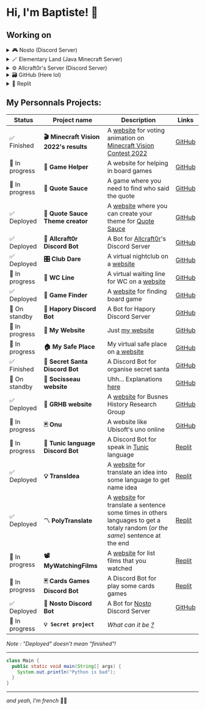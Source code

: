 # Hi, I'm Baptiste! 👋

## Working on

<details>
<summary>🎮 Nosto (Discord Server)</summary>

⌨️ **Developper and foundator**
- [Discord link](https://discord.io/Nosto)
</details>
<details>
<summary>🪄 Elementary Land (Java Minecraft Server)</summary>

✨ **Effects technician**
- [Discord link](https://discord.gg/y6cRsM2YqC)
</details>
<details>
<summary>⚙️ Allcraft0r's Server (Discord Server)</summary>

🤖 **Bot Developper**
- [Discord link](https://discord.io/allcraft0r)
- [Bot GitHub Repository](https://github.com/DjRedstone/allcraft0r-discord-bot.git)
</details>
<details>
<summary>🗃️ GitHub (Here lol)</summary>

- [GitHub link](https://www.youtube.com/watch?v=dQw4w9WgXcQ)
</details>
<details>
<summary>📱 Replit</summary>

- [Replit link](https://replit.com/@DjRedstone)
</details>

## My Personnals Projects:

|Status|Project name|Description|Links|
|------|------------|-----------|-----|
|✅ Finished|**🎬 Minecraft Vision 2022's results**|A [website](https://djredstone.github.io/MCVisionResults/) for voting animation on [Minecraft Vision Contest 2022](https://youtu.be/pQZChHKlVeI)|[GitHub](https://github.com/DjRedstone/MCVisionResults.git)|
|🚧 In progress|**🎲 Game Helper**|A website for helping in board games|[GitHub](https://github.com/DjRedstone/game-helper.git)|
|🚧 In progress|**🎤 Quote Sauce**|A game where you need to find who said the quote|[GitHub](https://github.com/DjRedstone/quote-sauce.git)|
|✅ Deployed|**📝 Quote Sauce Theme creator**|A [website](https://djredstone.github.io/quote-sauce-theme-creator) where you can create your theme for [Quote Sauce](https://github.com/DjRedstone/quote-sauce.git)|[GitHub](https://github.com/DjRedstone/quote-sauce-theme-creator.git)|
|✅ Deployed|**🤖 Allcraft0r Discord Bot**|A Bot for [Allcraft0r](https://www.youtube.com/@allcraft0r)'s Discord Server|[GitHub](https://github.com/DjRedstone/allcraft0r-discord-bot.git)|
|✅ Deployed|**🎛️ Club Dare**|A virtual nightclub on a [website](https://club-dare.djredstone.repl.co)|[GitHub](https://github.com/DjRedstone/club-dare.git)|
|🚧 In progress|**🚽 WC Line**|A virtual waiting line for WC on a [website](https://wc-line.glitch.me)|[GitHub](https://github.com/DjRedstone/wc-line.git)|
|✅ Deployed|**🎲 Game Finder**|A [website](https://game-finder.djredstone.repl.co) for finding board game|[GitHub](https://github.com/DjRedstone/game-finder.git)|
|🛑 On standby|**🤖 Hapory Discord Bot**|A Bot for Hapory Discord Server|[GitHub](https://github.com/DjRedstone/hapory-discord-bot.git)|
|🚧 In progress|**👋 My Website**|Just [my website](https://me.djredstone.repl.co)|[GitHub](https://github.com/DjRedstone/my-website.git)|
|🚧 In progress|**🏠 My Safe Place**|My virtual safe place on [a website](https://djredstone.github.io/safe-place/)|[GitHub](https://github.com/DjRedstone/safe-place.git)|
|✅ Finished|**🤖 Secret Santa Discord Bot**|A Discord Bot for organise secret santa|[GitHub](https://github.com/DjRedstone/secret-santa.git)|
|🛑 On standby|**🌭 Socisseau website**|Uhh... Explanations [here](https://youtu.be/rEK8L2laKxk)|[GitHub](https://github.com/DjRedstone/socisseau-website.git)|
|✅ Deployed|**📜 GRHB website**|A [website](http://busnes-histoire.fr) for Busnes History Research Group|[GitHub](https://github.com/DjRedstone/GRHB.git)|
|🚧 In progress|**🃏 Onu**|A website like Ubisoft's uno online|[GitHub](https://github.com/DjRedstone/onu.git)|
|🚧 In progress|**🤖 Tunic language Discord Bot**|A Discord Bot for speak in [Tunic](https://store.steampowered.com/app/553420/TUNIC/) language|[Replit](https://replit.com/@DjRedstone/TunicLang)|
|✅ Deployed|**💡 TransIdea**|A [website](https://transidea.djredstone.repl.co) for translate an idea into some language to get name idea|[Replit](https://replit.com/@DjRedstone/TransIdea)|
|✅ Deployed|**〽️ PolyTranslate**|A [website](https://polytranslate.djredstone.repl.co) for translate a sentence some times in others languages to get a totaly random (*or the same*) sentence at the end|[Replit](https://replit.com/@DjRedstone/PolyTranslate)|
|🚧 In progress|**📽️ MyWatchingFilms**|A [website](https://mywatchingfilm.djredstone.repl.co) for list films that you watched|[Replit](https://replit.com/@DjRedstone/MyWatchingFilm)|
|🚧 In progress|**🃏 Cards Games Discord Bot**|A Discord Bot for play some cards games|[Replit](https://replit.com/@DjRedstone/Cards-Game-Discord-Bot)|
|✅ Deployed|**🤖 Nosto Discord Bot**| A Bot for [Nosto](https://discord.io/Nosto) Discord Server|[GitHub](https://github.com/nostoMC/discord-bot.git)|
|🚧 In progress|**`💡 Secret project`**|*What can it be [?](https://elementary-land.fr)*||

*Note : "Deployed" doesn't mean "finished"!*

---

```java
class Main {
  public static void main(String[] args) {
    System.out.println("Python is bad");
  }
}
```

---

*and yeah, I'm french* 🥐🥖
